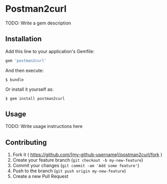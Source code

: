 # Postman2curl

TODO: Write a gem description

## Installation

Add this line to your application's Gemfile:

```ruby
gem 'postman2curl'
```

And then execute:

    $ bundle

Or install it yourself as:

    $ gem install postman2curl

## Usage

TODO: Write usage instructions here

## Contributing

1. Fork it ( https://github.com/[my-github-username]/postman2curl/fork )
2. Create your feature branch (`git checkout -b my-new-feature`)
3. Commit your changes (`git commit -am 'Add some feature'`)
4. Push to the branch (`git push origin my-new-feature`)
5. Create a new Pull Request
